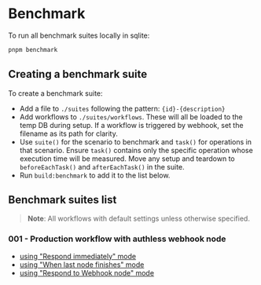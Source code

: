 # Benchmark

To run all benchmark suites locally in sqlite:

```sh
pnpm benchmark
```

## Creating a benchmark suite

To create a benchmark suite:

- Add a file to `./suites` following the pattern: `{id}-{description}`
- Add workflows to `./suites/workflows`. These will all be loaded to the temp DB during setup. If a workflow is triggered by webhook, set the filename as its path for clarity.
- Use `suite()` for the scenario to benchmark and `task()` for operations in that scenario. Ensure `task()` contains only the specific operation whose execution time will be measured. Move any setup and teardown to `beforeEachTask()` and `afterEachTask()` in the suite.
- Run `build:benchmark` to add it to the list below.

## Benchmark suites list

> **Note**: All workflows with default settings unless otherwise specified.

<!-- BENCHMARK_SUITES_LIST -->

### 001 - Production workflow with authless webhook node

- [using "Respond immediately" mode](./suites/workflows/001-1.json)
- [using "When last node finishes" mode](./suites/workflows/001-2.json)
- [using "Respond to Webhook node" mode](./suites/workflows/001-3.json)

<!-- /BENCHMARK_SUITES_LIST -->
